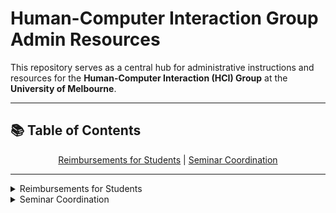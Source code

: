 # Human-Computer Interaction Group Admin Resources

This repository serves as a central hub for administrative instructions and resources for the **Human-Computer Interaction (HCI) Group** at the **University of Melbourne**.

---

## 📚 Table of Contents

<div align="center">

[Reimbursements for Students](#-reimbursements-for-students) &#124;
[Seminar Coordination](#-seminar-coordination)

</div>

---

<details>
<summary>Reimbursements for Students</summary>

## 🤑 Reimbursements for Students

Follow these steps to submit your reimbursement requests:

1. **Open the Reimbursement Form**
   - Open the [Reimbursement Form](https://go.unimelb.edu.au/fd9i)
   - Log in using your **staff** account

2. **Complete Request Details**
   - Select "Out of pocket expense (reimbursement)"
   - Select "Student", as you are reimbursing yourself from your staff account to your student account

   ![image](https://github.com/user-attachments/assets/074778a9-8ed8-4e34-aec7-94a58c9e2e3d)

3. **Complete Student Details**
   - Fill in your student number and click out of the text box, this should automatically populate the "student name" field
   - Fill in your student email and email confirmation
   - Select the relevant payment currency
   - List the expenses you are claiming for (suggested format in the following screenshot)
   - Fill in the total amount you are to be reimbursed

   ![image](https://github.com/user-attachments/assets/19082bcc-a6cd-4cbe-b22d-4c22238abe7d)

4. **Complete Account String Details**
   - Ensure that you have received an account string from your supervisor
   - Fill in the account string and the reimbursed amount from that account (note that your supervisor may ask you to break down the reimbursement across multiple accounts, in which case multiple rows would be completed)

   ![image](https://github.com/user-attachments/assets/0c683fac-60f3-4a40-90f3-0fbf85aadbcd)

5. **Fetch Financial Approvers**
   - Once you have filled in your account string(s), click the `Fetch Financial Approvers` button
   - This should populate the dropdown list under "Financial Approver Details"
   - Select your supervisor's name from the dropdown list

   ![image](https://github.com/user-attachments/assets/81b4d407-70d4-40fb-8fd0-ae5c55e3c5bf)

6. **Provide Additional Information**
   - Attach any receipts related to your reimbursement
   - List any additional comments for your supervisor

   ![image](https://github.com/user-attachments/assets/bf119e55-1534-49f1-ac32-0cd2e7902967)

7. **Submit the Form**

8. **After Form Submission**
   - You should receive an email on your **student** account shortly after submitting the form, titled **"University of Melbourne request for details - FINxxx"**
   - Follow the instructions provided in the email to complete your bank details for reimbursement
   - You should receive an email on your **staff** account once your supervisor approves the reimbursement request and it is put through the system, titled **"Finance: New Request FRxxx - Refund and Reimbursement request"**
   - You should receive an email on your **student** account once the money has been credited to your account, titled **"Separate Remittance Advice: paper document number - xxx"**

---
</details>

<details>
<summary>Seminar Coordination</summary>

## 🎓 Seminar Coordination

Under construction

---
</details>
